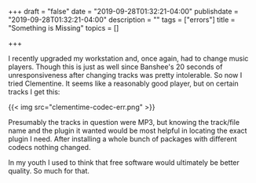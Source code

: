 +++
draft = "false"
date = "2019-09-28T01:32:21-04:00"
publishdate = "2019-09-28T01:32:21-04:00"
description = ""
tags = ["errors"]
title = "Something is Missing"
topics = []

+++

I recently upgraded my workstation and, once again, had to change music players.  Though this is just as well since Banshee's 20 seconds of unresponsiveness after changing tracks was pretty intolerable.  So now I tried Clementine.  It seems like a reasonably good player, but on certain tracks I get this:

{{< img src="clementime-codec-err.png" >}}

Presumably the tracks in question were MP3, but knowing the track/file name and the plugin it wanted would be most helpful in locating the exact plugin I need.  After installing a whole bunch of packages with different codecs nothing changed.

In my youth I used to think that free software would ultimately be better quality.  So much for that.
